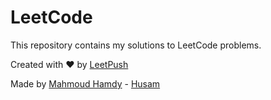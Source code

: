 # LeetCode

This repository contains my solutions to LeetCode problems.

Created with :heart: by [LeetPush](https://github.com/husamahmud/LeetPush)

Made by [Mahmoud Hamdy](https://github.com/TutTrue) - [Husam](https://github.com/husamahmud)
